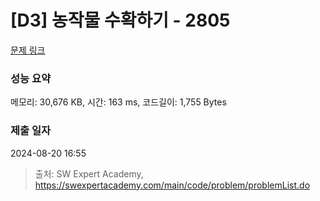 # [D3] 농작물 수확하기 - 2805 

[문제 링크](https://swexpertacademy.com/main/code/problem/problemDetail.do?contestProbId=AV7GLXqKAWYDFAXB) 

### 성능 요약

메모리: 30,676 KB, 시간: 163 ms, 코드길이: 1,755 Bytes

### 제출 일자

2024-08-20 16:55



> 출처: SW Expert Academy, https://swexpertacademy.com/main/code/problem/problemList.do